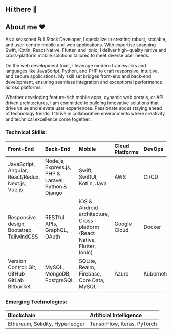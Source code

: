 ## Hi there 👋

<!--
**bluesky375/bluesky375** is a ✨ _special_ ✨ repository because its `README.md` (this file) appears on your GitHub profile.

Here are some ideas to get you started:

- 🔭 I’m currently working on ...
- 🌱 I’m currently learning ...
- 👯 I’m looking to collaborate on ...
- 🤔 I’m looking for help with ...
- 💬 Ask me about ...
- 📫 How to reach me: ...
- 😄 Pronouns: ...
- ⚡ Fun fact: ...
-->


## About me :heart:

As a seasoned Full Stack Developer, I specialize in creating robust, scalable, and user-centric mobile and web applications. With expertise spanning Swift, Kotlin, React Native, Flutter, and Ionic, I deliver high-quality native and cross-platform mobile solutions tailored to meet diverse user needs.

On the web development front, I leverage modern frameworks and languages like JavaScript, Python, and PHP to craft responsive, intuitive, and secure applications. My skill set bridges front-end and back-end development, ensuring seamless integration and exceptional performance across platforms.

Whether developing feature-rich mobile apps, dynamic web portals, or API-driven architectures, I am committed to building innovative solutions that drive value and elevate user experiences. Passionate about staying ahead of technology trends, I thrive in collaborative environments where creativity and technical excellence come together.

### Technical Skills:

| Front-End | Back-End | Mobile | Cloud Platforms | DevOps |
| :---- | :---- | :---- | :---- | :---- | 
| JavaScript, Angular, React/Redux, Next.js, Vue.js | Node.js, Express.js, PHP & Laravel, Python & Django  | Swift, SwiftUI, Kotlin, Java | AWS | CI/CD |
| Responsive design, Bootstrap, TailwindCSS         | RESTful APIs, GraphQL, OAuth | iOS & Android architecture, Cross-platform (React Native, Flutter, Ionic) | Google Cloud | Docker |
| Version Control: Git, GitHub GitLab Bitbucket     | MySQL, MongoDB, PostgreSQL | SQLite, Realm, Firebase, Core Data, MySQL | Azure | Kubernetes |
  
### Emerging Technologies:

| Blockchain | Artificial Intelligence |
| :---- | :---- |  
| Ethereum, Solidity, Hyperledger | TensorFlow, Keras, PyTorch |
